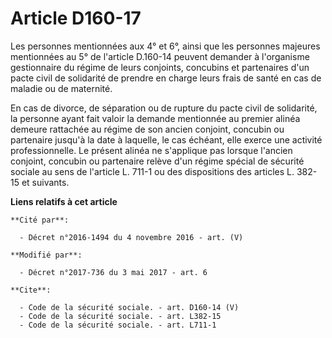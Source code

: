 # Article D160-17

Les personnes mentionnées aux 4° et 6°, ainsi que les personnes majeures mentionnées au 5° de l'article D.160-14 peuvent
demander à l'organisme gestionnaire du régime de leurs conjoints, concubins et partenaires d'un pacte civil de solidarité de
prendre en charge leurs frais de santé en cas de maladie ou de maternité.

En cas de divorce, de séparation ou de rupture du pacte civil de solidarité, la personne ayant fait valoir la demande
mentionnée au premier alinéa demeure rattachée au régime de son ancien conjoint, concubin ou partenaire jusqu'à la date à
laquelle, le cas échéant, elle exerce une activité professionnelle. Le présent alinéa ne s'applique pas lorsque l'ancien
conjoint, concubin ou partenaire relève d'un régime spécial de sécurité sociale au sens de l'article L. 711-1 ou des
dispositions des articles L. 382-15 et suivants.

**Liens relatifs à cet article**

	**Cité par**:

	  - Décret n°2016-1494 du 4 novembre 2016 - art. (V)

	**Modifié par**:

	  - Décret n°2017-736 du 3 mai 2017 - art. 6

	**Cite**:

	  - Code de la sécurité sociale. - art. D160-14 (V)
	  - Code de la sécurité sociale. - art. L382-15
	  - Code de la sécurité sociale. - art. L711-1
